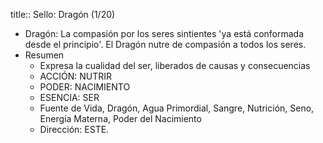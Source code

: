 title:: Sello: Dragón (1/20)

- Dragón: La compasión por los seres sintientes 'ya está conformada desde el principio'. El Dragón nutre de compasión a todos los seres.
- Resumen
	- Expresa la cualidad del ser, liberados de causas y consecuencias
	- ACCIÓN: NUTRIR
	- PODER: NACIMIENTO
	- ESENCIA: SER
	- Fuente de Vida, Dragón, Agua Primordial, Sangre, Nutrición, Seno, Energía Materna, Poder del Nacimiento
	- Dirección: ESTE.